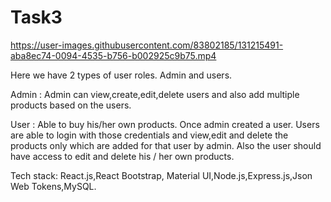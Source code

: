 # Task3

https://user-images.githubusercontent.com/83802185/131215491-aba8ec74-0094-4535-b756-b002925c9b75.mp4


Here we have 2 types of user roles.
Admin and users.

Admin : Admin can view,create,edit,delete users and also add multiple products based on the users.

User : Able to buy his/her own products. Once admin created a user. Users are able to login with those credentials and view,edit and delete the products only which are added for that user by admin.
Also the user should have access to edit and delete his / her own products.

Tech stack:
     React.js,React Bootstrap, Material UI,Node.js,Express.js,Json Web Tokens,MySQL.
